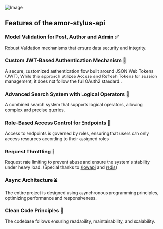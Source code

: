 ![Image](https://github.com/user-attachments/assets/dfe9abf6-5fff-454f-9c67-34c2e466d8a6)

## Features of the amor-stylus-api

### Model Validation for Post, Author and Admin ✅
Robust Validation mechanisms that ensure data security and integrity.

### Custom JWT-Based Authentication Mechanism 🔐
A secure, customized authentication flow built around JSON Web Tokens (JWT), While this approach utilizes Access and Refresh Tokens for session management, it does not follow the full OAuth2 standard..

### Advanced Search System with Logical Operators 🔎
A combined search system that supports logical operators, allowing complex and precise queries.

### Role-Based Access Control for Endpoints 👨
Access to endpoints is governed by roles, ensuring that users can only access resources according to their assigned roles.

### Request Throttling 🤫
Request rate limiting to prevent abuse and ensure the system's stability under heavy load. (Special thanks to [slowapi](https://github.com/laurentS/slowapi) and [redis](https://github.com/redis/redis))

### Async Architecture ⏳
The entire project is designed using asynchronous programming principles, optimizing performance and responsiveness.

### Clean Code Principles 🧹
The codebase follows ensuring readability, maintainability, and scalability.

